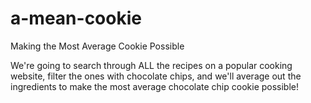 # a-mean-cookie
Making the Most Average Cookie Possible

We're going to search through ALL the recipes on a popular cooking website, filter the ones with chocolate chips, and we'll average out the ingredients to make the most average chocolate chip cookie possible!
